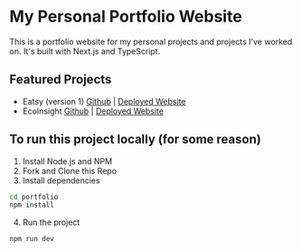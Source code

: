 # My Personal Portfolio Website

This is a portfolio website for my personal projects and projects I've worked on. It's built with Next.js and TypeScript.

## Featured Projects

- Eatsy (version 1) [Github](https://github.com/jackh404/Eatsy) | [Deployed Website](https://eatsy-8ewa.onrender.com/)
- EcoInsight [Github](https://github.com/jackh404/EcoInsight) | [Deployed Website](https://ecoinsight.vercel.app/)

## To run this project locally (for some reason)

1. Install Node.js and NPM
2. Fork and Clone this Repo
3. Install dependencies

```bash
cd portfolio
npm install
```

4. Run the project

```bash
npm run dev
```
